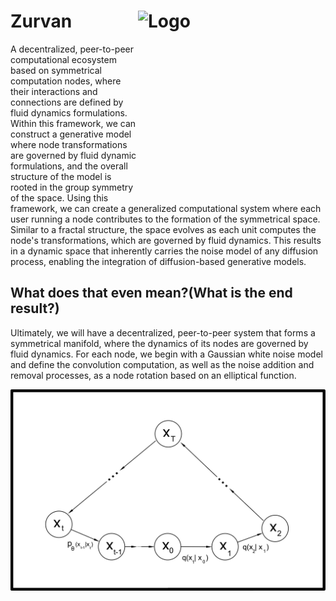 <div align="left">
  <h1>
  	Zurvan
    <img src="https://github.com/QLaplacesDemon/Zurvan/raw/main/index-images/logo.png" alt="Logo" width="300" height="300" align="right">
  </h1>
</div>

 A decentralized, peer-to-peer computational ecosystem based on symmetrical computation nodes, where their interactions and connections are defined by fluid dynamics formulations. Within this framework, we can construct a generative model where node transformations are governed by fluid dynamic formulations, and the overall structure of the model is rooted in the group symmetry of the space.
 Using this framework, we can create a generalized computational system where each user running a node contributes to the formation of the symmetrical space. Similar to a fractal structure, the space evolves as each unit computes the node's transformations, which are governed by fluid dynamics. This results in a dynamic space that inherently carries the noise model of any diffusion process, enabling the integration of diffusion-based generative models.

 ## What does that even mean?(What is the end result?) 
 Ultimately, we will have a decentralized, peer-to-peer system that forms a symmetrical manifold, where the dynamics of its nodes are governed by fluid dynamics. 
 For each node, we begin with a Gaussian white noise model and define the convolution computation, as well as the noise addition and removal processes, as a node rotation based on an elliptical function.

![Markov ring of the Gaussian white noise](./index-images/Zurvan-images-Model1.png)